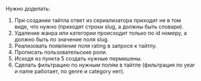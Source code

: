 Нужно доделать:

1. При создании тайтла ответ из сериализатора приходит не в том виде, что нужно (приходят строки slug, а должны быть словари).
2. Удаление жанра или категории происходит только по id номеру, а должно быть по значение поля slug.
3. Реализовать появление поля rating в запросе к тайтлу.
4. Прописать пользовательские роли.
5. Исходя из пункта 5 создать нужные пермишены.
6. Сделать фильтрацию по нужным полям в тайтле (фильтрация по year и name работает, по genre и category нет).
